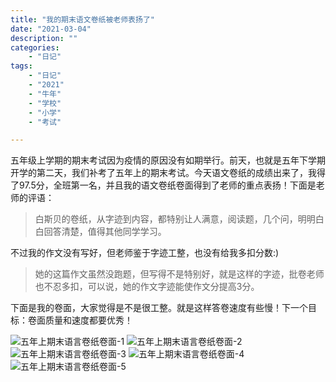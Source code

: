 ```yaml
---
title: "我的期末语文卷纸被老师表扬了"
date: "2021-03-04"
description: ""
categories:
    - "日记"
tags:
    - "日记"
    - "2021"
    - "牛年"
    - "学校"
    - "小学"
    - "考试"

---
```


五年级上学期的期末考试因为疫情的原因没有如期举行。前天，也就是五年下学期开学的第二天，我们补考了五年上的期末考试。今天语文卷纸的成绩出来了，我得了97.5分，全班第一名，并且我的语文卷纸卷面得到了老师的重点表扬！下面是老师的评语：

>白斯贝的卷纸，从字迹到内容，都特别让人满意，阅读题，几个问，明明白白回答清楚，值得其他同学学习。

不过我的作文没有写好，但老师鉴于字迹工整，也没有给我多扣分数:)

>她的这篇作文虽然没跑题，但写得不是特别好，就是这样的字迹，批卷老师也不忍多扣，可以说，她的作文字迹能使作文分提高3分。

下面是我的卷面，大家觉得是不是很工整。就是这样答卷速度有些慢！下一个目标：卷面质量和速度都要优秀！

![五年上期末语言卷纸卷面-1](http://image.tonybai.com/img/202103/diary_20210304_01.jpeg)
![五年上期末语言卷纸卷面-2](http://image.tonybai.com/img/202103/diary_20210304_02.jpeg)
![五年上期末语言卷纸卷面-3](http://image.tonybai.com/img/202103/diary_20210304_04.jpeg)
![五年上期末语言卷纸卷面-4](http://image.tonybai.com/img/202103/diary_20210304_05.jpeg)
![五年上期末语言卷纸卷面-5](http://image.tonybai.com/img/202103/diary_20210304_06.jpeg)







